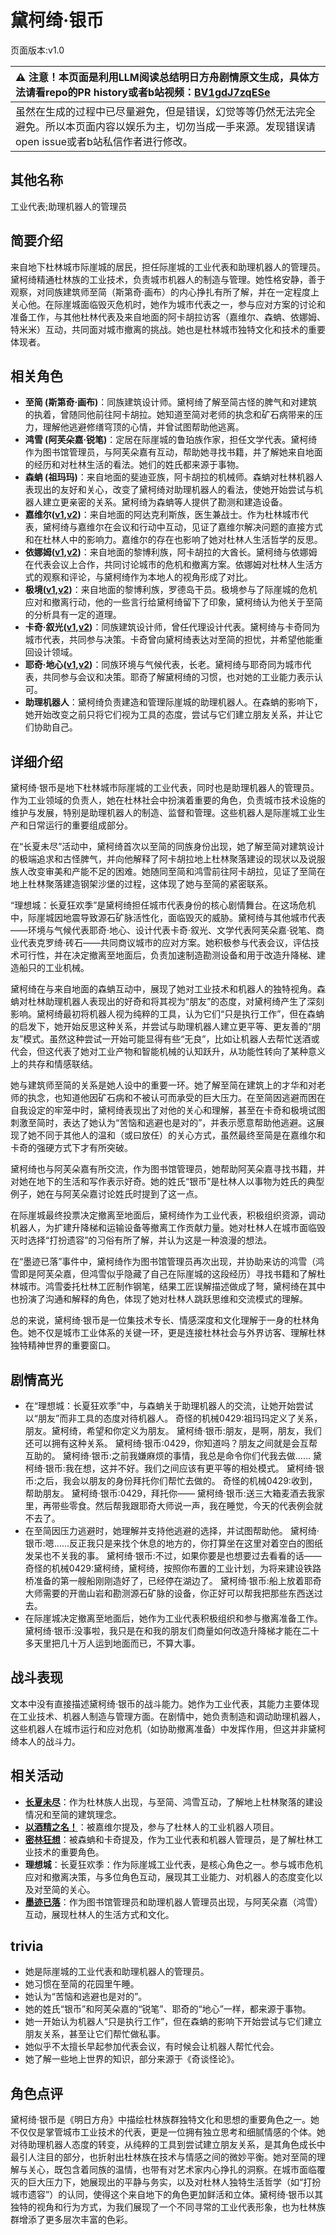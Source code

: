 # 黛柯绮·银币
页面版本:v1.0
 

| :warning: 注意！本页面是利用LLM阅读总结明日方舟剧情原文生成，具体方法请看repo的PR history或者b站视频：[BV1gdJ7zqESe](https://www.bilibili.com/video/BV1gdJ7zqESe/)         |
|:----------------------------|
| 虽然在生成的过程中已尽量避免，但是错误，幻觉等等仍然无法完全避免。所以本页面内容以娱乐为主，切勿当成一手来源。发现错误请open issue或者b站私信作者进行修改。|



## 其他名称
工业代表;助理机器人的管理员
## 简要介绍
来自地下杜林城市际崖城的居民，担任际崖城的工业代表和助理机器人的管理员。黛柯绮精通杜林族的工业技术，负责城市机器人的制造与管理。她性格安静，善于观察，对同族建筑师至简（斯第奇·画布）的内心挣扎有所了解，并在一定程度上关心他。在际崖城面临毁灭危机时，她作为城市代表之一，参与应对方案的讨论和准备工作，与其他杜林代表及来自地面的阿卡胡拉访客（嘉维尔、森蚺、依娜姆、特米米）互动，共同面对城市撤离的挑战。她也是杜林城市独特文化和技术的重要体现者。
## 相关角色
-   **至简 (斯第奇·画布)**：同族建筑设计师。黛柯绮了解至简古怪的脾气和对建筑的执着，曾随同他前往阿卡胡拉。她知道至简对老师的执念和矿石病带来的压力，理解他逃避修缮穹顶的心情，并曾试图帮助他逃离。
-   **鸿雪 (阿芙朵嘉·锐笔)**：定居在际崖城的鲁珀族作家，担任文学代表。黛柯绮作为图书馆管理员，与阿芙朵嘉有互动，帮助她寻找书籍，并了解她来自地面的经历和对杜林生活的看法。她们的姓氏都来源于事物。
-   **森蚺 (祖玛玛)**：来自地面的斐迪亚族，阿卡胡拉的机械师。森蚺对杜林机器人表现出的友好和关心，改变了黛柯绮对助理机器人的看法，使她开始尝试与机器人建立更亲密的关系。黛柯绮为森蚺等人提供了勘测和建造设备。
-   **嘉维尔([v1](char_187_ccheal.md),[v2](../char_v3/char_187_ccheal.md))**：来自地面的阿达克利斯族，医生兼战士。作为杜林城市代表，黛柯绮与嘉维尔在会议和行动中互动，见证了嘉维尔解决问题的直接方式和在杜林人中的影响力。嘉维尔的存在也影响了她对杜林人生活哲学的反思。
-   **依娜姆([v1](extended_char_yi_na_mu.md),[v2](../char_v3/extended_char_yi_na_mu.md))**：来自地面的黎博利族，阿卡胡拉的大酋长。黛柯绮与依娜姆在代表会议上合作，共同讨论城市的危机和撤离方案。依娜姆对杜林人生活方式的观察和评论，与黛柯绮作为本地人的视角形成了对比。
-   **极境([v1](char_401_elysm.md),[v2](../char_v3/char_401_elysm.md))**：来自地面的黎博利族，罗德岛干员。极境参与了际崖城的危机应对和撤离行动，他的一些言行给黛柯绮留下了印象，黛柯绮认为他关于至简的分析具有一定的道理。
-   **卡奇·叙光([v1](extended_char_036fb9.md),[v2](../char_v3/extended_char_036fb9.md))**：同族建筑设计师，曾任代理设计代表。黛柯绮与卡奇同为城市代表，共同参与决策。卡奇曾向黛柯绮表达对至简的担忧，并希望他能重回设计领域。
-   **耶奇·地心([v1](extended_char_a460c5.md),[v2](../char_v3/extended_char_a460c5.md))**：同族环境与气候代表，长老。黛柯绮与耶奇同为城市代表，共同参与会议和决策。耶奇了解黛柯绮的习惯，也对她的工业能力表示认可。
-   **助理机器人**：黛柯绮负责建造和管理际崖城的助理机器人。在森蚺的影响下，她开始改变之前只将它们视为工具的态度，尝试与它们建立朋友关系，并让它们协助自己。
## 详细介绍
黛柯绮·银币是地下杜林城市际崖城的工业代表，同时也是助理机器人的管理员。作为工业领域的负责人，她在杜林社会中扮演着重要的角色，负责城市技术设施的维护与发展，特别是助理机器人的制造、监督和管理。这些机器人是际崖城工业生产和日常运行的重要组成部分。

在“长夏未尽”活动中，黛柯绮首次以至简的同族身份出现，她了解至简对建筑设计的极端追求和古怪脾气，并向他解释了阿卡胡拉地上杜林聚落建设的现状以及说服族人改变审美和产能不足的困难。她随同至简和鸿雪前往阿卡胡拉，见证了至简在地上杜林聚落建造钢架沙堡的过程，这体现了她与至简的紧密联系。

“理想城：长夏狂欢季”是黛柯绮担任城市代表身份的核心剧情舞台。在这场危机中，际崖城因地震导致源石矿脉活性化，面临毁灭的威胁。黛柯绮与其他城市代表——环境与气候代表耶奇·地心、设计代表卡奇·叙光、文学代表阿芙朵嘉·锐笔、商业代表克罗绮·砖石——共同商议城市的应对方案。她积极参与代表会议，评估技术可行性，并在决定撤离至地面后，负责加速制造勘测设备和用于改造升降梯、建造船只的工业机械。

黛柯绮在与来自地面的森蚺互动中，展现了她对工业技术和机器人的独特视角。森蚺对杜林助理机器人表现出的好奇和将其视为“朋友”的态度，对黛柯绮产生了深刻影响。黛柯绮最初将机器人视为纯粹的工具，认为它们“只是执行工作”，但在森蚺的启发下，她开始反思这种关系，并尝试与助理机器人建立更平等、更友善的“朋友”模式。虽然这种尝试一开始可能显得有些“无良”，比如让机器人去帮忙送酒或代会，但这代表了她对工业产物和智能机械的认知跃升，从功能性转向了某种意义上的共存和情感联结。

她与建筑师至简的关系是她人设中的重要一环。她了解至简在建筑上的才华和对老师的执念，也知道他因矿石病和不被认可而承受的巨大压力。在至简因逃避而困在自我设定的牢笼中时，黛柯绮表现出了对他的关心和理解，甚至在卡奇和极境试图刺激至简时，表达了她认为“苦恼和逃避也是对的”，并表示愿意帮助他逃避。这展现了她不同于其他人的温和（或曰放任）的关心方式，虽然最终至简是在嘉维尔和卡奇的强硬方式下才有所突破。

黛柯绮也与阿芙朵嘉有所交流，作为图书馆管理员，她帮助阿芙朵嘉寻找书籍，并对她在地下的生活和写作表示好奇。她的姓氏“银币”是杜林人以事物为姓氏的典型例子，她在与阿芙朵嘉讨论姓氏时提到了这一点。

在际崖城最终投票决定撤离至地面后，黛柯绮作为工业代表，积极组织资源，调动机器人，为扩建升降梯和运输设备等撤离工作贡献力量。她对杜林人在城市面临毁灭时选择“打扮遗容”的习俗有所了解，并认为这是一种浪漫的想法。

在“墨迹已落”事件中，黛柯绮作为图书馆管理员再次出现，并协助来访的鸿雪（鸿雪即是阿芙朵嘉，但鸿雪似乎隐藏了自己在际崖城的这段经历）寻找书籍和了解杜林城市。鸿雪委托杜林工匠制作钢笔，结果工匠误解描述做成了弩，黛柯绮在其中也扮演了沟通和解释的角色，体现了她对杜林人跳跃思维和交流模式的理解。

总的来说，黛柯绮·银币是一位集技术专长、情感深度和文化理解于一身的杜林角色。她不仅是城市工业体系的关键一环，更是连接杜林社会与外界访客、理解杜林独特精神世界的重要窗口。
## 剧情高光
- 在“理想城：长夏狂欢季”中，与森蚺关于助理机器人的交流，让她开始尝试以“朋友”而非工具的态度对待机器人。
    奇怪的机械0429:祖玛玛定义了关系，朋友。黛柯绮，希望和你定义为朋友。
    黛柯绮·银币:朋友，是啊，朋友，我们还可以拥有这种关系。
    黛柯绮·银币:0429，你知道吗？朋友之间就是会互帮互助的。
    黛柯绮·银币:之前我嫌麻烦的事情，我总是命令你们代我去做......
    黛柯绮·银币:我在想，这并不好。我们之间应该有更平等的相处模式。
    黛柯绮·银币:之后，我会以朋友的身份拜托你们帮忙去做的。
    奇怪的机械0429:收到，帮助朋友。
    黛柯绮·银币:0429，拜托你——
    黛柯绮·银币:送三大箱麦酒去我家里，再带些零食。然后帮我跟耶奇大师说一声，我在睡觉，今天的代表例会就不去了。
- 在至简因压力逃避时，她理解并支持他逃避的选择，并试图帮助他。
    黛柯绮·银币:嗯......反正我只是来找个休息的地方的，你打算坐在这里对着空白的图纸发呆也不关我的事。
    黛柯绮·银币:不过，如果你要是也想要过去看看的话——
    奇怪的机械0429:黛柯绮，黛柯绮，按照你布置的工业计划，为将来建设铁路桥准备的第一艘船刚刚造好了，已经停在湖边了。
    黛柯绮·银币:船上放着耶奇大师需要的开凿山岩和勘测源石矿脉的设备，你正好可以帮我把那些东西送过去。
- 在际崖城决定撤离至地面后，她作为工业代表积极组织和参与撤离准备工作。
    黛柯绮·银币:没事啦，我只是在和我的朋友们商量如何改造升降梯才能在二十多天里把几十万人运到地面而已，不算大事。
## 战斗表现
文本中没有直接描述黛柯绮·银币的战斗能力。她作为工业代表，其能力主要体现在工业技术、机器人制造与管理方面。在剧情中，她负责制造和调动助理机器人，这些机器人在城市运行和应对危机（如协助撤离准备）中发挥作用，但这并非黛柯绮本人的战斗力。
## 相关活动
-   **[长夏未尽](../stories/story_malist_set_1.md)**：作为杜林族人出现，与至简、鸿雪互动，了解地上杜林聚落的建设情况和至简的建筑理念。
-   **[以酒精之名！](../stories/story_gvial2_set_1.md)**：被嘉维尔提及，参与了杜林人的工业机器人项目。
-   **[密林狂想](../stories/story_zumama_set_1.md)**：被森蚺和卡奇提及，作为工业代表和机器人管理员，是了解杜林工业技术的重要角色。
-   **理想城**：长夏狂欢季：作为际崖城工业代表，是核心角色之一。参与城市危机应对和撤离决策，与多位角色互动，展现其工业能力、对机器人的态度变化以及对至简的关心。
-   **[墨迹已落](../stories/story_bgsnow_set_1.md)**：作为图书馆管理员和助理机器人管理员出现，与阿芙朵嘉（鸿雪）互动，展现杜林人的生活方式和文化。
## trivia
- 她是际崖城的工业代表和助理机器人的管理员。
- 她习惯在至简的花园里午睡。
- 她认为“苦恼和逃避也是对的”。
- 她的姓氏“银币”和阿芙朵嘉的“锐笔”、耶奇的“地心”一样，都来源于事物。
- 她一开始认为机器人“只是执行工作”，但在森蚺的影响下开始尝试与它们建立朋友关系，甚至让它们帮忙做私事。
- 她似乎不太擅长早起参加代表会议，有时候会让机器人帮忙代会。
- 她了解一些地上世界的知识，部分来源于《奇谈怪论》。
## 角色点评
黛柯绮·银币是《明日方舟》中描绘杜林族群独特文化和思想的重要角色之一。她不仅仅是掌管城市工业技术的代表，更是一位拥有独立思考和细腻情感的个体。她对待助理机器人态度的转变，从纯粹的工具到尝试建立朋友关系，是其角色成长中最引人注目的部分，也折射出杜林族在技术与情感之间的微妙平衡。她对至简的理解与关心，既包含着同族的温情，也带有对艺术家内心挣扎的洞察。在城市面临覆灭的巨大压力下，她展现出的平静与务实，以及对杜林人独特生活哲学（如“打扮城市遗容”）的认同，使得这个来自地下的角色更加鲜活和立体。黛柯绮·银币以其独特的视角和行为方式，为我们展现了一个不同寻常的工业代表形象，也为杜林族群增添了更多层次丰富的色彩。